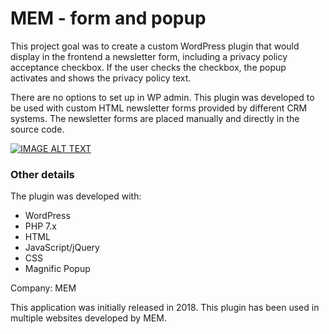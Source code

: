 # MEM - form and popup

This project goal was to create a custom WordPress plugin that would display in the frontend a newsletter form, including a privacy policy acceptance checkbox. If the user checks the checkbox, the popup activates and shows the privacy policy text.

There are no options to set up in WP admin. This plugin was developed to be used with custom HTML newsletter forms provided by different CRM systems. The newsletter forms are placed manually and directly in the source code.

[![IMAGE ALT TEXT](http://img.youtube.com/vi/QhfpQgbYLow/0.jpg)](http://www.youtube.com/watch?v=QhfpQgbYLow "MEM - form and popup")


### Other details

The plugin was developed with:
<ul>
<li>WordPress</li>
<li>PHP 7.x</li>
<li>HTML</li>
<li>JavaScript/jQuery</li>
<li>CSS</li>
<li>Magnific Popup</li>
</ul>

Company: MEM

This application was initially released in 2018. This plugin has been used in multiple websites developed by MEM.